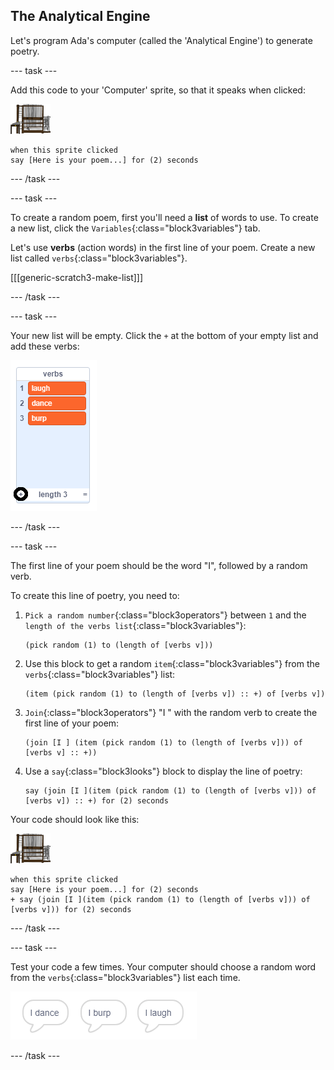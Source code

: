 ## The Analytical Engine

Let's program Ada's computer (called the 'Analytical Engine') to generate poetry.

--- task ---

Add this code to your 'Computer' sprite, so that it speaks when clicked:

![computer sprite](images/computer-sprite.png)

```blocks3
when this sprite clicked
say [Here is your poem...] for (2) seconds
```

--- /task ---

--- task ---

To create a random poem, first you'll need a __list__ of words to use. To create a new list, click the `Variables`{:class="block3variables"} tab.

Let's use __verbs__ (action words) in the first line of your poem. Create a new list called `verbs`{:class="block3variables"}.

[[[generic-scratch3-make-list]]]

--- /task ---

--- task ---

Your new list will be empty. Click the `+` at the bottom of your empty list and add these verbs:

![list with the + highlighted](images/poetry-verbs-annotated.png)

--- /task ---

--- task ---

The first line of your poem should be the word "I", followed by a random verb. 

To create this line of poetry, you need to:

1. `Pick a random number`{:class="block3operators"} between `1` and the `length of the verbs list`{:class="block3variables"}:

    ```blocks3
    (pick random (1) to (length of [verbs v]))
    ```

1. Use this block to get a random `item`{:class="block3variables"} from the `verbs`{:class="block3variables"} list:

    ```blocks3
    (item (pick random (1) to (length of [verbs v]) :: +) of [verbs v])
    ```

1. `Join`{:class="block3operators"} "I " with the random verb to create the first line of your poem:

    ```blocks3
    (join [I ] (item (pick random (1) to (length of [verbs v])) of [verbs v] :: +))
    ```

1. Use a `say`{:class="block3looks"} block to display the line of poetry:

    ```blocks3
    say (join [I ](item (pick random (1) to (length of [verbs v])) of [verbs v]) :: +) for (2) seconds
    ```

Your code should look like this:

![computer sprite](images/computer-sprite.png)

```blocks3
when this sprite clicked
say [Here is your poem...] for (2) seconds
+ say (join [I ](item (pick random (1) to (length of [verbs v])) of [verbs v])) for (2) seconds
```

--- /task ---

--- task ---

Test your code a few times. Your computer should choose a random word from the `verbs`{:class="block3variables"} list each time.

![3 speech bubbles saying different things](images/poetry-random-test.png)

--- /task ---
